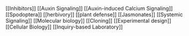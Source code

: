 [[Inhibitors]]
[[Auxin Signaling]]
[[Auxin-induced Calcium Signaling]]
[[Spodoptera]]
[[herbivory]]
[[plant defense]]
[[Jasmonates]]
[[Systemic Signaling]]
[[Molecular biology]]
[[Cloning]]
[[Experimental design]]
[[Cellular Biology]]
[[Inquiry-based Laboratory]]
